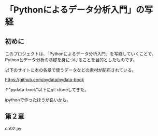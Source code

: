 # 「Pythonによるデータ分析入門」の写経

## 初めに

このプロジェクトは、「Pythonによるデータ分析入門」を写経していくことで、
Pythonとデータ分析の基礎を身につけることを目的としたものです。

以下のサイトに本の各章で使うデータなどの素材が配布されている。

https://github.com/pydata/pydata-book

↑"pydata-book"以下にgit cloneしてきた。

ipythonで作ったほうが良いかも。

## 第２章

ch02.py

